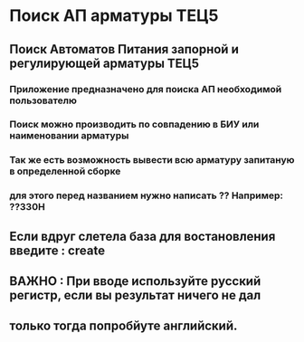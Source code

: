 # Поиск АП арматуры ТЕЦ5

## Поиск Автоматов Питания запорной и регулирующей арматуры ТЕЦ5

### Приложение предназначено для поиска АП необходимой пользователю
### Поиск можно производить по совпадению в БИУ или наименовании арматуры
### Так же есть возможность вывести всю арматуру запитаную в определенной сборке
### для этого перед названием нужно написать ??   Например: ??330Н

## Если вдруг слетела база для востановления введите :    create

## ВАЖНО : При вводе используйте русский регистр, если вы результат ничего не дал
## только тогда попробйуте английский.

